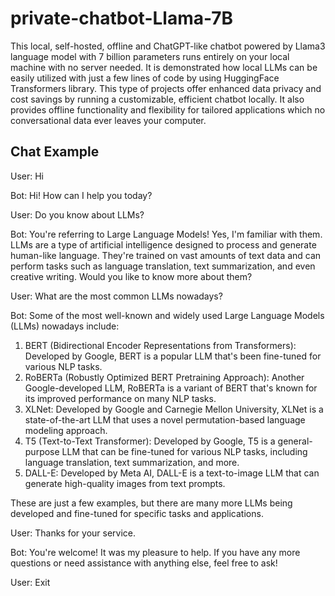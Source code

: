 # private-chatbot-Llama-7B
This local, self-hosted, offline and ChatGPT-like chatbot powered by Llama3 language model with 7 billion parameters runs entirely on your local machine with no server needed. It is demonstrated how local LLMs can be easily utilized with just a few lines of code by using HuggingFace Transformers library.
This type of projects offer enhanced data privacy and cost savings by running a customizable, efficient chatbot locally. It also provides offline functionality and flexibility for tailored applications which no conversational data ever leaves your computer.
## Chat Example 

User: Hi


Bot: Hi! How can I help you today?


User: Do you know about LLMs?


Bot: You're referring to Large Language Models! Yes, I'm familiar with them. LLMs are a type of artificial intelligence designed to process and generate human-like language. They're trained on vast amounts of text data and can perform tasks such as language translation, text summarization, and even creative writing. Would you like to know more about them?


User: What are the most common LLMs nowadays?


Bot: Some of the most well-known and widely used Large Language Models (LLMs) nowadays include:

1. BERT (Bidirectional Encoder Representations from Transformers): Developed by Google, BERT is a popular LLM that's been fine-tuned for various NLP tasks.
2. RoBERTa (Robustly Optimized BERT Pretraining Approach): Another Google-developed LLM, RoBERTa is a variant of BERT that's known for its improved performance on many NLP tasks.
3. XLNet: Developed by Google and Carnegie Mellon University, XLNet is a state-of-the-art LLM that uses a novel permutation-based language modeling approach.
4. T5 (Text-to-Text Transformer): Developed by Google, T5 is a general-purpose LLM that can be fine-tuned for various NLP tasks, including language translation, text summarization, and more.
5. DALL-E: Developed by Meta AI, DALL-E is a text-to-image LLM that can generate high-quality images from text prompts.

These are just a few examples, but there are many more LLMs being developed and fine-tuned for specific tasks and applications.


User: Thanks for your service.


Bot: You're welcome! It was my pleasure to help. If you have any more questions or need assistance with anything else, feel free to ask!


User: Exit
